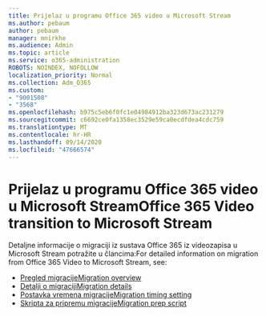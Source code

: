 ```yaml
---
title: Prijelaz u programu Office 365 video u Microsoft Stream
ms.author: pebaum
author: pebaum
manager: mnirkhe
ms.audience: Admin
ms.topic: article
ms.service: o365-administration
ROBOTS: NOINDEX, NOFOLLOW
localization_priority: Normal
ms.collection: Adm_O365
ms.custom:
- "9001508"
- "3568"
ms.openlocfilehash: b975c5eb6f0fc1e04984912ba323d673ac231279
ms.sourcegitcommit: c6692ce0fa1358ec3529e59ca0ecdfdea4cdc759
ms.translationtype: MT
ms.contentlocale: hr-HR
ms.lasthandoff: 09/14/2020
ms.locfileid: "47666574"
---
```

# <a name="office-365-video-transition-to-microsoft-stream"></a><span data-ttu-id="edc97-102">Prijelaz u programu Office 365 video u Microsoft Stream</span><span class="sxs-lookup"><span data-stu-id="edc97-102">Office 365 Video transition to Microsoft Stream</span></span>

<span data-ttu-id="edc97-103">Detaljne informacije o migraciji iz sustava Office 365 iz videozapisa u Microsoft Stream potražite u člancima:</span><span class="sxs-lookup"><span data-stu-id="edc97-103">For detailed information on migration from Office 365 Video to Microsoft Stream, see:</span></span>

- [<span data-ttu-id="edc97-104">Pregled migracije</span><span class="sxs-lookup"><span data-stu-id="edc97-104">Migration overview</span></span>](https://docs.microsoft.com/stream/migrate-from-office-365)
- [<span data-ttu-id="edc97-105">Detalji o migraciji</span><span class="sxs-lookup"><span data-stu-id="edc97-105">Migration details</span></span>](https://docs.microsoft.com/stream/migration-experience)
- [<span data-ttu-id="edc97-106">Postavka vremena migracije</span><span class="sxs-lookup"><span data-stu-id="edc97-106">Migration timing setting</span></span>](https://docs.microsoft.com/stream/migration-o365video-timing-setting)
- [<span data-ttu-id="edc97-107">Skripta za pripremu migracije</span><span class="sxs-lookup"><span data-stu-id="edc97-107">Migration prep script</span></span>](https://docs.microsoft.com/stream/migration-o365video-prep)
